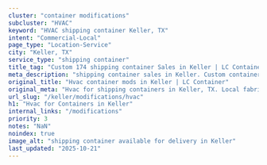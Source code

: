 ```yaml
---
cluster: "container modifications"
subcluster: "HVAC"
keyword: "HVAC shipping container Keller, TX"
intent: "Commercial-Local"
page_type: "Location-Service"
city: "Keller, TX"
service_type: "shipping container"
title_tag: "Custom 174 shipping container Sales in Keller | LC Container"
meta_description: "shipping container sales in Keller. Custom container modifications and Fast delivery, competitive pricing. Serving modifications area. Quote ID: GKG. Call (214) 524-4168 for your free quote today."
original_title: "Hvac container mods in Keller | LC Container"
original_meta: "Hvac for shipping containers in Keller, TX. Local fabrication & pro install. LC Container — Since 2003. Get a quote."
url_slug: "/keller/modifications/hvac"
h1: "Hvac for Containers in Keller"
internal_links: "/modifications"
priority: 3
notes: "NaN"
noindex: true
image_alt: "shipping container available for delivery in Keller"
last_updated: "2025-10-21"
---
```


<!-- TODO: Add unique city/inventory copy, images, and internal links here. -->
